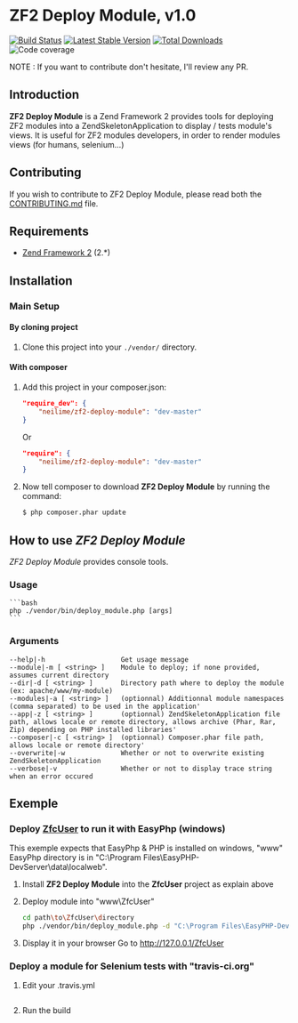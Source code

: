 ZF2 Deploy Module, v1.0
=======

[![Build Status](https://travis-ci.org/neilime/zf2-deploy-module.png?branch=master)](https://travis-ci.org/neilime/zf2-deploy-module)
[![Latest Stable Version](https://poser.pugx.org/neilime/zf2-deploy-module/v/stable.png)](https://packagist.org/packages/neilime/zf2-deploy-module)
[![Total Downloads](https://poser.pugx.org/neilime/zf2-deploy-module/downloads.png)](https://packagist.org/packages/neilime/zf2-deploy-module)
![Code coverage](https://raw.github.com/zf2-boiler-app/app-test/master/ressources/100%25-code-coverage.png "100% code coverage")

NOTE : If you want to contribute don't hesitate, I'll review any PR.

Introduction
------------

__ZF2 Deploy Module__ is a Zend Framework 2 provides tools for deploying ZF2 modules into a ZendSkeletonApplication to display / tests module's views. 
It is useful for ZF2 modules developers, in order to render modules views (for humans, selenium...)

Contributing
------------

If you wish to contribute to ZF2 Deploy Module, please read both the [CONTRIBUTING.md](CONTRIBUTING.md) file.

Requirements
------------

* [Zend Framework 2](https://github.com/zendframework/zf2) (2.*)

## Installation

### Main Setup

#### By cloning project

1. Clone this project into your `./vendor/` directory.

#### With composer

1. Add this project in your composer.json:

    ```json
    "require_dev": {
        "neilime/zf2-deploy-module": "dev-master"
    }
    ```
    
    Or
    
    ```json
    "require": {
        "neilime/zf2-deploy-module": "dev-master"
    }
    ```

2. Now tell composer to download __ZF2 Deploy Module__ by running the command:

    ```bash
    $ php composer.phar update
    ```
 
## How to use _ZF2 Deploy Module_

_ZF2 Deploy Module_ provides console tools.

### Usage

    ```bash
    php ./vendor/bin/deploy_module.php [args]
    ```
    
### Arguments
    
    --help|-h                   Get usage message
    --module|-m [ <string> ] 	Module to deploy; if none provided, assumes current directory
    --dir|-d [ <string> ]    	Directory path where to deploy the module (ex: apache/www/my-module)
    --modules|-a [ <string> ]	(optionnal) Additionnal module namespaces (comma separated) to be used in the application'
    --app|-z [ <string> ]   	(optionnal) ZendSkeletonApplication file path, allows locale or remote directory, allows archive (Phar, Rar, Zip) depending on PHP installed libraries'
    --composer|-c [ <string> ]  (optionnal) Composer.phar file path, allows locale or remote directory'
    --overwrite|-w 				Whether or not to overwrite existing ZendSkeletonApplication
    --verbose|-v 				Whether or not to display trace string when an error occured 
    
 ## Exemple
 
 ### Deploy [ZfcUser](https://github.com/ZF-Commons/ZfcUser) to run it with EasyPhp (windows)
 
 This exemple expects that EasyPhp & PHP is installed on windows, "www" EasyPhp directory is in "C:\Program Files\EasyPHP-DevServer\data\localweb". 

1. Install __ZF2 Deploy Module__ into the __ZfcUser__ project as explain above

2. Deploy module into "www\ZfcUser"
    ```bash
    cd path\to\ZfcUser\directory
    php ./vendor/bin/deploy_module.php -d "C:\Program Files\EasyPHP-DevServer\data\localweb\ZfcUser" -m ZfcBase
    ```
    
3. Display it in your browser 
    Go to http://127.0.0.1/ZfcUser
 
 ### Deploy a module for Selenium tests with "travis-ci.org"
 
1. Edit your .travis.yml
    ```yml
    
    ```

2. Run the build
 
 
